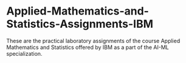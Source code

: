 # Applied-Mathematics-and-Statistics-Assignments-IBM
These are the practical laboratory assignments of the course Applied Mathematics and Statistics offered by IBM as a part of the AI-ML specialization.


